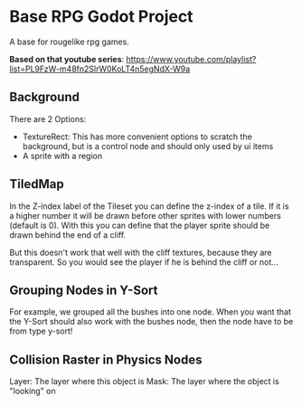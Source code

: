 # Base RPG Godot Project 
A base for rougelike rpg games.

**Based on that youtube series**: https://www.youtube.com/playlist?list=PL9FzW-m48fn2SlrW0KoLT4n5egNdX-W9a

## Background

There are 2 Options:
* TextureRect: This has more convenient options to scratch the background, but is a control node
 and should only used by ui items
* A sprite with a region

## TiledMap
In the Z-index label of the Tileset you can define the z-index of a tile. If it is a higher number it will be drawn before other sprites with lower numbers (default is 0). With this you can define that the player sprite should be drawn behind the end of a cliff.

But this doesn't work that well with the cliff textures, because they are transparent. So you would see the player if he is behind the cliff or not...

## Grouping Nodes in Y-Sort

For example, we grouped all the bushes into one node. When you want that the Y-Sort should also work with 
the bushes node, then the node have to be from type y-sort!

## Collision Raster in Physics Nodes

Layer: The layer where this object is
Mask: The layer where the object is "looking" on 

